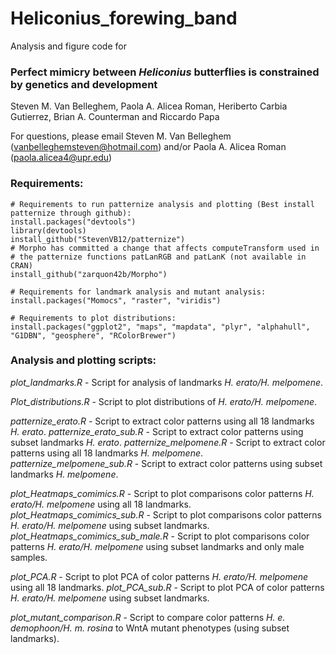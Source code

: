 # Heliconius_forewing_band

Analysis and figure code for


### Perfect mimicry between <i>Heliconius</i> butterflies is constrained by genetics and development

Steven M. Van Belleghem, Paola A. Alicea Roman, Heriberto Carbia Gutierrez, Brian A. Counterman and Riccardo Papa

For questions, please email Steven M. Van Belleghem (vanbelleghemsteven@hotmail.com) and/or Paola A. Alicea Roman (paola.alicea4@upr.edu)


### Requirements:
````
# Requirements to run patternize analysis and plotting (Best install patternize through github):
install.packages("devtools")
library(devtools)
install_github("StevenVB12/patternize")
# Morpho has committed a change that affects computeTransform used in
# the patternize functions patLanRGB and patLanK (not available in CRAN)
install_github("zarquon42b/Morpho")

# Requirements for landmark analysis and mutant analysis:
install.packages("Momocs", "raster", "viridis")

# Requirements to plot distributions:
install.packages("ggplot2", "maps", "mapdata", "plyr", "alphahull", "G1DBN", "geosphere", "RColorBrewer")
````

### Analysis and plotting scripts:

<i>plot_landmarks.R</i> - Script for analysis of landmarks <i>H. erato/H. melpomene</i>.

<i>Plot_distributions.R</i> - Script to plot distributions of <i>H. erato/H. melpomene</i>.

<i>patternize_erato.R</i> - Script to extract color patterns using all 18 landmarks <i>H. erato</i>.
<i>patternize_erato_sub.R</i> - Script to extract color patterns using subset landmarks <i>H. erato</i>.
<i>patternize_melpomene.R</i> - Script to extract color patterns using all 18 landmarks <i>H. melpomene</i>.
<i>patternize_melpomene_sub.R</i> - Script to extract color patterns using subset landmarks <i>H. melpomene</i>.

<i>plot_Heatmaps_comimics.R</i> - Script to plot comparisons color patterns <i>H. erato/H. melpomene</i> using all 18 landmarks.
<i>plot_Heatmaps_comimics_sub.R</i> - Script to plot comparisons color patterns <i>H. erato/H. melpomene</i> using subset landmarks.
<i>plot_Heatmaps_comimics_sub_male.R</i> - Script to plot comparisons color patterns <i>H. erato/H. melpomene</i> using subset landmarks and only male samples.

<i>plot_PCA.R</i> - Script to plot PCA of color patterns <i>H. erato/H. melpomene</i> using all 18 landmarks.
<i>plot_PCA_sub.R</i> - Script to plot PCA of color patterns <i>H. erato/H. melpomene</i> using subset landmarks.

<i>plot_mutant_comparison.R</i> - Script to compare color patterns <i>H. e. demophoon/H. m. rosina</i> to WntA mutant phenotypes (using subset landmarks).


